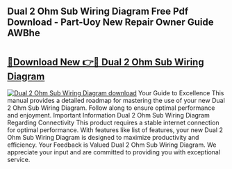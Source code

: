 ## Dual 2 Ohm Sub Wiring Diagram Free Pdf Download - Part-Uoy New Repair Owner Guide AWBhe

# <h2><a href="http://dfkti2.blite.top/?on=Dual+2+Ohm+Sub+Wiring+Diagram">🔗Download New 👉🔴 Dual 2 Ohm Sub Wiring Diagram</a></h2>

[![Dual 2 Ohm Sub Wiring Diagram download](https://i.imgur.com/lujVjoI.png)](http://dfkti2.blite.top/?on=Dual+2+Ohm+Sub+Wiring+Diagram)
Your Guide to Excellence This manual provides a detailed roadmap for mastering the use of your new Dual 2 Ohm Sub Wiring Diagram. Follow along to ensure optimal performance and enjoyment. Important Information Dual 2 Ohm Sub Wiring Diagram Regarding Connectivity This product requires a stable internet connection for optimal performance. With features like list of features, your new Dual 2 Ohm Sub Wiring Diagram is designed to maximize productivity and efficiency. Your Feedback is Valued Dual 2 Ohm Sub Wiring Diagram. We appreciate your input and are committed to providing you with exceptional service.
